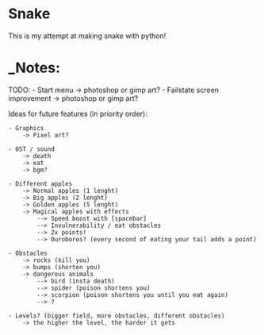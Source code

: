# Snake

This is my attempt at making snake with python!


# _Notes:

TODO:
    - Start menu -> photoshop or gimp art?
    - Failstate screen improvement -> photoshop or gimp art?


Ideas for future features (in priority order):

    - Graphics
        -> Pixel art?
        
    - OST / sound
        -> death 
        -> eat
        -> bgm?
        
    - Different apples
        -> Normal apples (1 lenght)
        -> Big apples (2 lenght)
        -> Golden apples (5 lenght)
        -> Magical apples with effects
            --> Speed boost with [spacebar]
            --> Invulnerability / eat obstacles
            --> 2x points!
            --> Ouroboros? (every second of eating your tail adds a point)

    - Obstacles
        -> rocks (kill you)
        -> bumps (shorten you)
        -> dangerous animals 
            --> bird (insta death)
            --> spider (poison shortens you)
            --> scorpion (poison shortens you until you eat again)
            --> ?

    - Levels? (bigger field, more obstacles, different obstacles)
        -> the higher the level, the harder it gets
